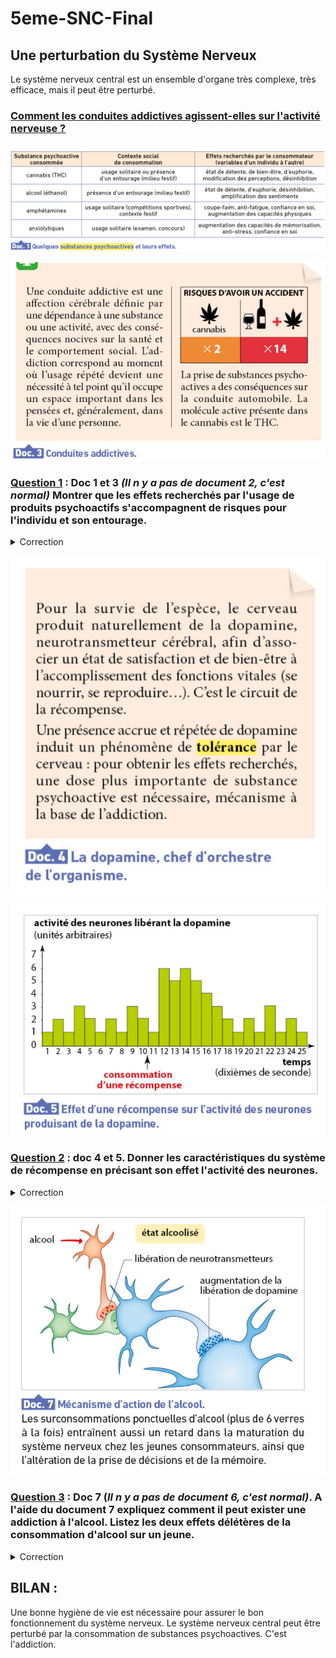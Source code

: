 # 5eme-SNC-Final
## Une perturbation du Système Nerveux

Le système nerveux central est un ensemble d'organe très complexe, très efficace, mais il peut être perturbé. 

### <u>Comment les conduites addictives agissent-elles sur l'activité nerveuse ?</u>

![](https://github.com/Svt-lim/5eme-SNC-Final/blob/master/Doc1.png)

![](https://github.com/Svt-lim/5eme-SNC-Final/blob/master/Doc3.png)

### <u>Question 1</u> : Doc 1 et 3 *(Il n y a pas de document 2, c'est normal)* Montrer que les effets recherchés par l'usage de produits psychoactifs s'accompagnent de risques pour l'individu et son entourage. 

<details>
  <summary>Correction</summary>
Pour montrer cela il faut lié alcool, cannabis et accident de la route. En effet consommer de l'alcool et du cannabis multiplie par 7 le risque d'accident de la route.
</details>


![](https://github.com/Svt-lim/5eme-SNC-Final/blob/master/Doc4.png)

![](https://github.com/Svt-lim/5eme-SNC-Final/blob/master/Doc5.png)


### <u>Question 2</u> : doc 4 et 5. Donner les caractéristiques du système de récompense en précisant son effet l'activité des neurones. 

<details>
  <summary>Correction</summary>
Le système de récompense est un systeme qui nous encourage a répeter des activités nécessaire à la survie et qui procure "du plaisir". Le signal du "plaisir" est porté par une substance appelé Dopamine. 
</details>


![](https://github.com/Svt-lim/5eme-SNC-Final/blob/master/Doc7.png)

### <u>Question 3</u> : Doc 7 (*Il n y a pas de document 6, c'est normal)*. A l'aide du document 7  expliquez comment il peut exister une addiction à l'alcool. Listez les deux effets délétères  de la consommation d'alcool sur un jeune.

<details>
  <summary>Correction</summary>
La consommation d'alcool stimule "artificiellement" la production de dopamine et envoi un signal de "plaisir" très fort au cerveau. Cette stimulation est tellement forte qu'elle fait basculer dans l'addiction. La consommation excessive ou régulière d'alcool peut provoquer des pertes de mémoires et une difficulté à prendre des décisions.
</details>

## BILAN :

Une bonne hygiène de vie est nécessaire pour assurer le bon fonctionnement du système nerveux. Le  système nerveux central peut être perturbé par la consommation de substances psychoactives. C'est l'addiction.  
